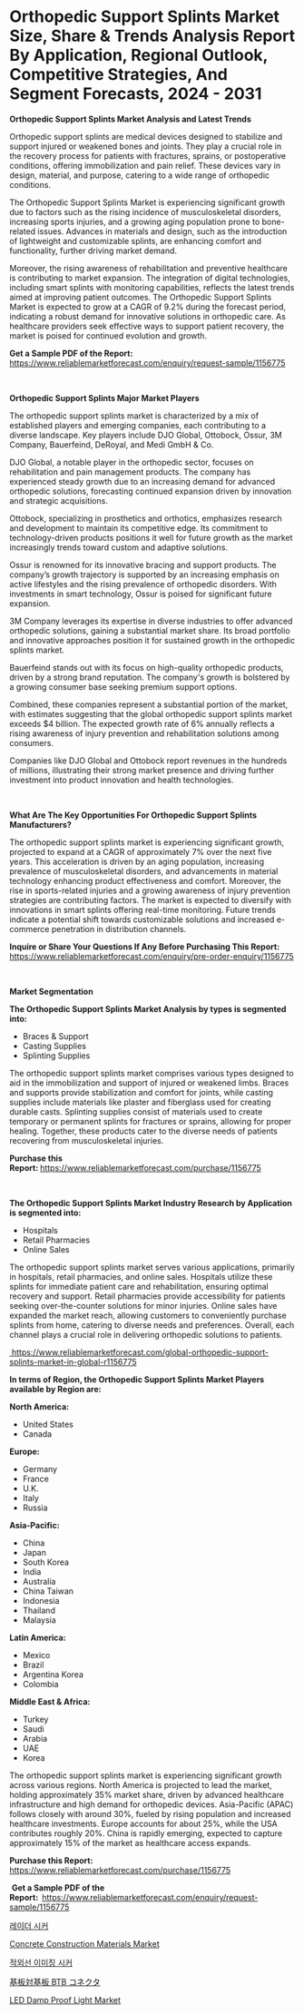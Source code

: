 <p><h1>Orthopedic Support Splints Market Size, Share & Trends Analysis Report By Application, Regional Outlook, Competitive Strategies, And Segment Forecasts, 2024 - 2031</h1></p><p><strong>Orthopedic Support Splints Market Analysis and Latest Trends</strong></p>
<p><p>Orthopedic support splints are medical devices designed to stabilize and support injured or weakened bones and joints. They play a crucial role in the recovery process for patients with fractures, sprains, or postoperative conditions, offering immobilization and pain relief. These devices vary in design, material, and purpose, catering to a wide range of orthopedic conditions.</p><p>The Orthopedic Support Splints Market is experiencing significant growth due to factors such as the rising incidence of musculoskeletal disorders, increasing sports injuries, and a growing aging population prone to bone-related issues. Advances in materials and design, such as the introduction of lightweight and customizable splints, are enhancing comfort and functionality, further driving market demand.</p><p>Moreover, the rising awareness of rehabilitation and preventive healthcare is contributing to market expansion. The integration of digital technologies, including smart splints with monitoring capabilities, reflects the latest trends aimed at improving patient outcomes. The Orthopedic Support Splints Market is expected to grow at a CAGR of 9.2% during the forecast period, indicating a robust demand for innovative solutions in orthopedic care. As healthcare providers seek effective ways to support patient recovery, the market is poised for continued evolution and growth.</p></p>
<p><strong>Get a Sample PDF of the Report:&nbsp;</strong> <a href="https://www.reliablemarketforecast.com/enquiry/request-sample/1156775">https://www.reliablemarketforecast.com/enquiry/request-sample/1156775</a></p>
<p>&nbsp;</p>
<p><strong>Orthopedic Support Splints Major Market Players</strong></p>
<p><p>The orthopedic support splints market is characterized by a mix of established players and emerging companies, each contributing to a diverse landscape. Key players include DJO Global, Ottobock, Ossur, 3M Company, Bauerfeind, DeRoyal, and Medi GmbH & Co.</p><p>DJO Global, a notable player in the orthopedic sector, focuses on rehabilitation and pain management products. The company has experienced steady growth due to an increasing demand for advanced orthopedic solutions, forecasting continued expansion driven by innovation and strategic acquisitions.</p><p>Ottobock, specializing in prosthetics and orthotics, emphasizes research and development to maintain its competitive edge. Its commitment to technology-driven products positions it well for future growth as the market increasingly trends toward custom and adaptive solutions.</p><p>Ossur is renowned for its innovative bracing and support products. The company’s growth trajectory is supported by an increasing emphasis on active lifestyles and the rising prevalence of orthopedic disorders. With investments in smart technology, Ossur is poised for significant future expansion.</p><p>3M Company leverages its expertise in diverse industries to offer advanced orthopedic solutions, gaining a substantial market share. Its broad portfolio and innovative approaches position it for sustained growth in the orthopedic splints market.</p><p>Bauerfeind stands out with its focus on high-quality orthopedic products, driven by a strong brand reputation. The company's growth is bolstered by a growing consumer base seeking premium support options.</p><p>Combined, these companies represent a substantial portion of the market, with estimates suggesting that the global orthopedic support splints market exceeds $4 billion. The expected growth rate of 6% annually reflects a rising awareness of injury prevention and rehabilitation solutions among consumers. </p><p>Companies like DJO Global and Ottobock report revenues in the hundreds of millions, illustrating their strong market presence and driving further investment into product innovation and health technologies.</p></p>
<p>&nbsp;</p>
<p><strong>What Are The Key Opportunities For Orthopedic Support Splints Manufacturers?</strong></p>
<p><p>The orthopedic support splints market is experiencing significant growth, projected to expand at a CAGR of approximately 7% over the next five years. This acceleration is driven by an aging population, increasing prevalence of musculoskeletal disorders, and advancements in material technology enhancing product effectiveness and comfort. Moreover, the rise in sports-related injuries and a growing awareness of injury prevention strategies are contributing factors. The market is expected to diversify with innovations in smart splints offering real-time monitoring. Future trends indicate a potential shift towards customizable solutions and increased e-commerce penetration in distribution channels.</p></p>
<p><strong>Inquire or Share Your Questions If Any Before Purchasing This Report:</strong> <a href="https://www.reliablemarketforecast.com/enquiry/pre-order-enquiry/1156775">https://www.reliablemarketforecast.com/enquiry/pre-order-enquiry/1156775</a></p>
<p>&nbsp;</p>
<p><strong>Market Segmentation</strong></p>
<p><strong>The Orthopedic Support Splints Market Analysis by types is segmented into:</strong></p>
<p><ul><li>Braces & Support</li><li>Casting Supplies</li><li>Splinting Supplies</li></ul></p>
<p><p>The orthopedic support splints market comprises various types designed to aid in the immobilization and support of injured or weakened limbs. Braces and supports provide stabilization and comfort for joints, while casting supplies include materials like plaster and fiberglass used for creating durable casts. Splinting supplies consist of materials used to create temporary or permanent splints for fractures or sprains, allowing for proper healing. Together, these products cater to the diverse needs of patients recovering from musculoskeletal injuries.</p></p>
<p><strong>Purchase this Report:&nbsp;</strong><a href="https://www.reliablemarketforecast.com/purchase/1156775">https://www.reliablemarketforecast.com/purchase/1156775</a></p>
<p>&nbsp;</p>
<p><strong>The Orthopedic Support Splints Market Industry Research by Application is segmented into:</strong></p>
<p><ul><li>Hospitals</li><li>Retail Pharmacies</li><li>Online Sales</li></ul></p>
<p><p>The orthopedic support splints market serves various applications, primarily in hospitals, retail pharmacies, and online sales. Hospitals utilize these splints for immediate patient care and rehabilitation, ensuring optimal recovery and support. Retail pharmacies provide accessibility for patients seeking over-the-counter solutions for minor injuries. Online sales have expanded the market reach, allowing customers to conveniently purchase splints from home, catering to diverse needs and preferences. Overall, each channel plays a crucial role in delivering orthopedic solutions to patients.</p></p>
<p><a href="https://www.reliablemarketforecast.com/global-orthopedic-support-splints-market-in-global-r1156775">&nbsp;https://www.reliablemarketforecast.com/global-orthopedic-support-splints-market-in-global-r1156775</a></p>
<p><strong>In terms of Region, the Orthopedic Support Splints Market Players available by Region are:</strong></p>
<p>
    <p> <strong> North America: </strong>
        <ul>
            <li>United States</li>
            <li>Canada</li>
        </ul>
        </p> 
    <p> <strong> Europe: </strong>
        <ul>
            <li>Germany</li>
            <li>France</li>
            <li>U.K.</li>
            <li>Italy</li>
            <li>Russia</li>
        </ul>
        </p> 
    <p> <strong> Asia-Pacific: </strong>
        <ul>
            <li>China</li>
            <li>Japan</li>
            <li>South Korea</li>
            <li>India</li>
            <li>Australia</li>
            <li>China Taiwan</li>
            <li>Indonesia</li>
            <li>Thailand</li>
            <li>Malaysia</li>
        </ul>
        </p> 
    <p> <strong> Latin America: </strong>
        <ul>
            <li>Mexico</li>
            <li>Brazil</li>
            <li>Argentina Korea</li>
            <li>Colombia</li>
        </ul>
        </p> 
    <p> <strong> Middle East & Africa: </strong>
        <ul>
            <li>Turkey</li>
            <li>Saudi</li>
            <li>Arabia</li>
            <li>UAE</li>
            <li>Korea</li>
        </ul>
    </p>
    </p>
<p><p>The orthopedic support splints market is experiencing significant growth across various regions. North America is projected to lead the market, holding approximately 35% market share, driven by advanced healthcare infrastructure and high demand for orthopedic devices. Asia-Pacific (APAC) follows closely with around 30%, fueled by rising population and increased healthcare investments. Europe accounts for about 25%, while the USA contributes roughly 20%. China is rapidly emerging, expected to capture approximately 15% of the market as healthcare access expands.</p></p>
<p><strong>Purchase this Report: </strong><a href="https://www.reliablemarketforecast.com/purchase/1156775">https://www.reliablemarketforecast.com/purchase/1156775</a></p>
<p>&nbsp;<strong>Get a Sample PDF of the Report:&nbsp;&nbsp;</strong><a href="https://www.reliablemarketforecast.com/enquiry/request-sample/1156775">https://www.reliablemarketforecast.com/enquiry/request-sample/1156775</a></p>
<p><strong></strong></p>
<p><p><a href="https://medium.com/@mujgankortalih/%EB%A0%88%EC%9D%B4%EB%8D%94-%ED%83%90%EC%A7%80%EA%B8%B0-%EC%82%B0%EC%97%85%EC%97%90-%EB%8C%80%ED%95%9C-%ED%86%B5%EC%B0%B0-2031%EB%85%84%EA%B9%8C%EC%A7%80%EC%9D%98-%EC%8B%9C%EC%9E%A5-%EC%9E%AC%EB%AC%B4-%EC%83%81%ED%83%9C-%EC%8B%9C%EC%9E%A5-%EA%B7%9C%EB%AA%A8-%EB%B0%8F-%EC%88%98%EC%9D%B5-%EB%B6%84%EC%84%9D-468f6acbc048">레이더 시커</a></p><p><a href="https://issuu.com/reportprime-2/docs/concrete-construction-materials-mar_45c26ac34f2b37">Concrete Construction Materials Market</a></p><p><a href="https://medium.com/@mujgankortalih/infrared-imaging-seeker-market-%EC%9D%98-%EA%B8%80%EB%A1%9C%EB%B2%8C-%EC%8B%9C%EC%9E%A5-%EA%B0%9C%EC%9A%94%EB%8A%94-%EC%A0%84-%EC%84%B8%EA%B3%84-%EB%B0%8F-%EC%A3%BC%EC%9A%94-%EC%8B%9C%EC%9E%A5%EC%9D%98-%EC%82%B0%EC%97%85%EC%97%90-%EC%98%81%ED%96%A5%EC%9D%84-%EB%AF%B8%EC%B9%98%EB%8A%94-%EC%A3%BC%EC%9A%94-%ED%8A%B8%EB%A0%8C%EB%93%9C%EC%97%90-%EB%8C%80%ED%95%9C-%EB%8F%85%ED%8A%B9%ED%95%9C-%EA%B4%80%EC%A0%90%EC%9D%84-%EC%A0%9C%EA%B3%B5%ED%95%A9%EB%8B%88%EB%8B%A4-495b9e6e6938">적외선 이미징 시커</a></p><p><a href="https://medium.com/@reyeshowell655/board-to-board-btb-connectors-market-%E3%81%AF-%E3%82%B3%E3%82%B9%E3%83%88%E7%AE%A1%E7%90%86%E3%81%A8%E5%8A%B9%E7%8E%87%E5%90%91%E4%B8%8A%E3%82%92%E5%84%AA%E5%85%88%E3%81%97%E3%81%BE%E3%81%99-%E3%81%95%E3%82%89%E3%81%AB-%E5%A0%B1%E5%91%8A%E6%9B%B8%E3%81%AF%E5%B8%82%E5%A0%B4%E3%81%AE%E9%9C%80%E8%A6%81%E9%9D%A2%E3%81%A8%E4%BE%9B%E7%B5%A6%E9%9D%A2%E3%81%AE%E4%B8%A1%E6%96%B9%E3%82%92%E3%82%AB%E3%83%90%E3%83%BC%E3%81%97%E3%81%A6%E3%81%84%E3%81%BE%E3%81%99-board-to-7812b0d1f417">基板対基板 BTB コネクタ</a></p><p><a href="https://github.com/NorbertYates/Market-Research-Report-List-7/blob/main/led-damp-proof-light-market.md">LED Damp Proof Light Market</a></p></p>